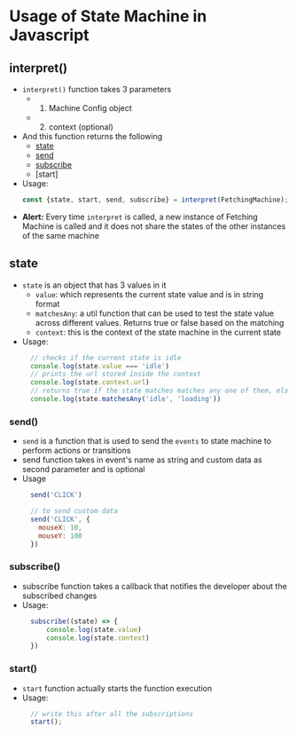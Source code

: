 # Usage of State Machine in Javascript

## interpret()
- `interpret()` function takes 3 parameters
  - 1. Machine Config object
  - 2. context (optional)
- And this function returns the following
  - [state](#state)
  - [send](#send)
  - [subscribe](#subscribe)
  - [start]
- Usage:
  ```js
  const {state, start, send, subscribe} = interpret(FetchingMachine);
  ```
- **Alert:** Every time `interpret` is called, a new instance of Fetching Machine is called and it does not share the states of the other instances of the same machine

## state
- `state` is an object that has 3 values in it
  - `value`: which represents the current state value and is in string format
  - `matchesAny`: a util function that can be used to test the state value across different values. Returns true or false based on the matching
  - `context`: this is the context of the state machine in the current state
- Usage:
  ```js
    // checks if the current state is idle
    console.log(state.value === 'idle')
    // prints the url stored inside the context
    console.log(state.context.url)
    // returns true if the state matches matches any one of them, else returns false
    console.log(state.matchesAny('idle', 'loading'))
  ```

### send()
- `send` is a function that is used to send the `events` to state machine to perform actions or transitions
- send function takes in event's name as string and custom data as second parameter and is optional
- Usage
  ```js
    send('CLICK')

    // to send custom data
    send('CLICK', {
      mouseX: 10,
      mouseY: 100
    })
  ```
### subscribe()
- subscribe function takes a callback that notifies the developer about the subscribed changes
- Usage:
  ```js
    subscribe((state) => {
        console.log(state.value)
        console.log(state.context)
    })
  ```

### start()
- `start` function actually starts the function execution
- Usage: 
  ```js
    // write this after all the subscriptions
    start();
  ```